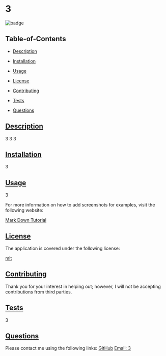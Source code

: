 
  # 3
  
  
  ![badge](https://img.shields.io/badge/license-mit-blue)
    
  ## Table-of-Contents
  * [Description](#description)
  * [Installation](#installation)
  * [Usage](#usage)
  
  * [License](#license)
    
  * [Contributing](#contributing)
  * [Tests](#tests)
  * [Questions](#questions)
  
  ## [Description](#table-of-contents)
  3
  3
  3
  ## [Installation](#table-of-contents)
  3
  ## [Usage](#table-of-contents)
  3
  
  For more information on how to add screenshots for examples, visit the following website:
  
  [Mark Down Tutorial](https://agea.github.io/tutorial.md/)
  
  
  ## [License](#table-of-contents)
  The application is covered under the following license:
  
  [mit](https://choosealicense.com/licenses/mit)
    
    
  ## [Contributing](#table-of-contents)
  
  
  Thank you for your interest in helping out; however, I will not be accepting contributions from third parties.
    
  ## [Tests](#table-of-contents)
  3
  ## [Questions](#table-of-contents)
  Please contact me using the following links:
  [GitHub](https://github.com/3)
  [Email: 3](mailto:3)

